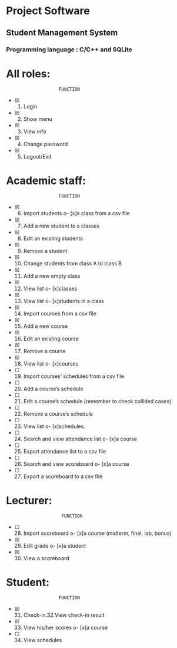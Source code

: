#   						 Project Software
## 						Student Management System
### Programming language : C/C++ and SQLite
# All roles:
						FUNCTION 		
- [x] 1. Login 		
- [x] 2. Show menu
- [x] 3. View info 		
- [x] 4. Change password 	
- [x] 5. Logout/Exit 		
# Academic staff:
					 	FUNCTION 								
- [x] 6. Import students o- [x]a	class from a csv file 					
- [x] 7. Add a new student to	a classes								
- [x] 8. Edit	an existing	students 									
- [x] 9. Remove a student 											
- [x] 10. Change students	from class A to	class B 					
- [x] 11. Add	a new empty class 										
- [x] 12. View list o- [x]classes 										
- [x] 13. View list o- [x]students in	a class 						
- [x] 14. Import courses from	a csv file 								
- [x] 15. Add	a new course 											
- [x] 16. Edit an	existing course 									
- [x] 17. Remove a course 											
- [x] 18. View list o- [x]courses 										
- [ ] 19. Import courses’ schedules from a csv file 					
- [ ] 20. Add	a course’s schedule 									
- [ ] 21. Edit a course’s schedule (remember to check	collided cases) 
- [ ] 22. Remove a course’s schedule 									
- [ ] 23. View list o- [x]schedules. 									
- [ ] 24. Search and view attendance list	o- [x]a course 				
- [ ] 25. Export attendance list to a	csv	file 						
- [ ] 26. Search and	view scoreboard o- [x]a course 					
- [ ] 27. Export a scoreboard	to a csv file 							
# Lecturer:
						 FUNCTION 								
	
- [ ] 28. Import scoreboard o- [x]a course (midterm,	final, lab, bonus) 	
- [x] 29. Edit grade o- [x]a	student 									
- [x] 30. View a scoreboard 											
# Student:
	 					FUNCTION 								
- [x] 31. Check-in.32.View check-in result 							
- [x] 33. View his/her scores o- [x]a course 							
- [ ] 34. View schedules 												